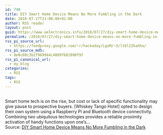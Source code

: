 ```yaml
---
id: 740
title: DIY Smart Home Device Means No More Fumbling in the Dark
date: 2016-07-27T21:00:00+01:00
author: RSS reader
layout: post
guid: https://www.uelectronics.info/2016/07/27/diy-smart-home-device-means-no-more-fumbling-in-the-dark/
permalink: /2016/07/27/diy-smart-home-device-means-no-more-fumbling-in-the-dark/
rss_pi_source_url:
  - https://feedproxy.google.com/~r/hackaday/LgoM/~3/lt6l2Zkahho/
rss_pi_source_md5:
  - 8e0c08c3b2f969944c48097682890f9f
rss_pi_canonical_url:
  - my_blog
categories:
  - RSS
tags:
  - RSS
---
```

&#013;  
Smart home tech is on the rise, but cost or lack of specific functionality may give pause to prospective buyers. [Whiskey Tango Hotel] opted to design their own system using a Raspberry Pi and Bluetooth device connectivity. Combining two ubiquitous technologies provides a reliable proximity activation of handy functions upon one’s…&#013;  
Source: <a href="https://feedproxy.google.com/~r/hackaday/LgoM/~3/lt6l2Zkahho/" target="_blank">DIY Smart Home Device Means No More Fumbling in the Dark</a>